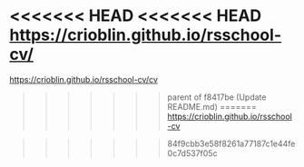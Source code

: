 <<<<<<< HEAD
<<<<<<< HEAD
https://crioblin.github.io/rsschool-cv/
=======
https://crioblin.github.io/rsschool-cv/cv
>>>>>>> parent of f8417be (Update README.md)
=======
https://crioblin.github.io/rsschool-cv

>>>>>>> 84f9cbb3e58f8261a77187c1e44fe0c7d537f05c

